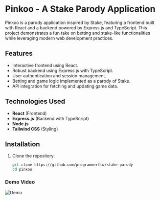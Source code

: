 # Pinkoo - A Stake Parody Application

Pinkoo is a parody application inspired by Stake, featuring a frontend built with React and a backend powered by Express.js and TypeScript. This project demonstrates a fun take on betting and stake-like functionalities while leveraging modern web development practices.

## Features
- Interactive frontend using React.
- Robust backend using Express.js with TypeScript.
- User authentication and session management.
- Betting and game logic implemented as a parody of Stake.
- API integration for fetching and updating game data.

## Technologies Used
- **React** (Frontend)
- **Express.js** (Backend with TypeScript)
- **Node.js**
- **Tailwind CSS** (Styling)

## Installation
1. Clone the repository:
   ```bash
   git clone https://github.com/programmerftw/stake-parody
   cd pinkoo


### Demo Video

![Demo](./assets/plinkoo.gif)
